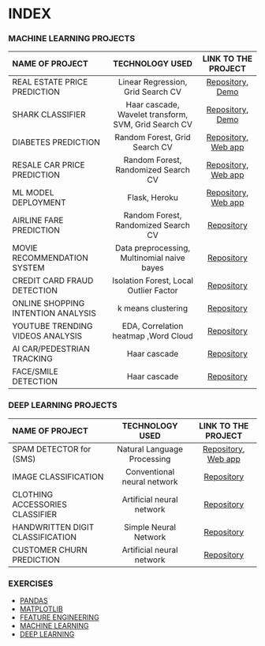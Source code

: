 # INDEX

### MACHINE LEARNING PROJECTS
|NAME OF PROJECT | TECHNOLOGY USED | LINK TO THE PROJECT |
|:-------------------|:---------------:|:--------------------:|
|REAL ESTATE PRICE PREDICTION |  Linear Regression, Grid Search CV | [Repository](https://cutt.ly/eneivMm "Click here"), [Demo](https://cutt.ly/Xng8Pba "Click here")|
|SHARK CLASSIFIER |  Haar cascade, Wavelet transform, SVM, Grid Search CV  | [Repository](https://cutt.ly/sneadPJ "Click here"), [Demo](https://www.linkedin.com/posts/hrishikesh-helge-b0b333203_hello-everyone-i-am-very-excited-to-share-activity-6803617938403323904-C4Us "Click here")|
|DIABETES PREDICTION |  Random Forest, Grid Search CV  | [Repository](https://cutt.ly/cneaY6R "Click here"), [Web app](https://cutt.ly/ontsiiA "Click here")|
|RESALE CAR PRICE PREDICTION |  Random Forest, Randomized Search CV  | [Repository](https://cutt.ly/Unea3zW "Click here"), [Web app](https://cutt.ly/gntsz9p "Click here")|
|ML MODEL DEPLOYMENT |  Flask, Heroku | [Repository](https://cutt.ly/snehlRs "Click here"), [Web app](https://cutt.ly/yntsGWm "Click here")|
|AIRLINE FARE PREDICTION |  Random Forest, Randomized Search CV | [Repository](https://cutt.ly/7nefDV6 "Click here")|
|MOVIE RECOMMENDATION SYSTEM |  Data preprocessing, Multinomial naive bayes   | [Repository](https://cutt.ly/NnegnUx "Click here")|
|CREDIT CARD FRAUD DETECTION |  Isolation Forest, Local Outlier Factor  | [Repository](https://cutt.ly/2nefcgL "Click here")|
|ONLINE SHOPPING INTENTION ANALYSIS |  k means clustering  | [Repository](https://cutt.ly/WnegSNt "Click here")|
|YOUTUBE TRENDING VIDEOS ANALYSIS |  EDA, Correlation heatmap ,Word Cloud  | [Repository](https://cutt.ly/WnegSNt "Click here")|
|AI CAR/PEDESTRIAN TRACKING |  Haar cascade   | [Repository](https://cutt.ly/WnegSNt "Click here")|
|FACE/SMILE DETECTION |  Haar cascade   | [Repository](https://github.com/Hrishikeshhelge/FACE-DETECTION- "Click here")|

### DEEP LEARNING PROJECTS
|NAME OF PROJECT | TECHNOLOGY USED | LINK TO THE PROJECT |
|:-------------------|:---------------:|:--------------------:|
|SPAM DETECTOR for (SMS)|  Natural Language Processing | [Repository](https://cutt.ly/Hnypg9B "Click here"), [Web app](https://cutt.ly/0nyplZd "Click here")|
|IMAGE CLASSIFICATION |  Conventional neural network | [Repository](https://cutt.ly/wnpOsTh "Click here")|
|CLOTHING ACCESSORIES CLASSIFIER |  Artificial neural network | [Repository](https://cutt.ly/MneEsB0 "Click here")|
|HANDWRITTEN DIGIT CLASSIFICATION |  Simple Neural Network | [Repository](https://cutt.ly/dngnwaF "Click here")|
|CUSTOMER CHURN PREDICTION |  Artificial neural network | [Repository](https://cutt.ly/aneR2A3 "Click here")|

### EXERCISES

* [PANDAS](https://cutt.ly/nneTCwc "Click here")
* [MATPLOTLIB](https://cutt.ly/AneYqxz- "Click here")
* [FEATURE ENGINEERING](https://cutt.ly/znr2R1E "Click here")
* [MACHINE LEARNING](https://cutt.ly/aneYtax "Click here")
* [DEEP LEARNING](https://cutt.ly/9neYsVK "Click here")
